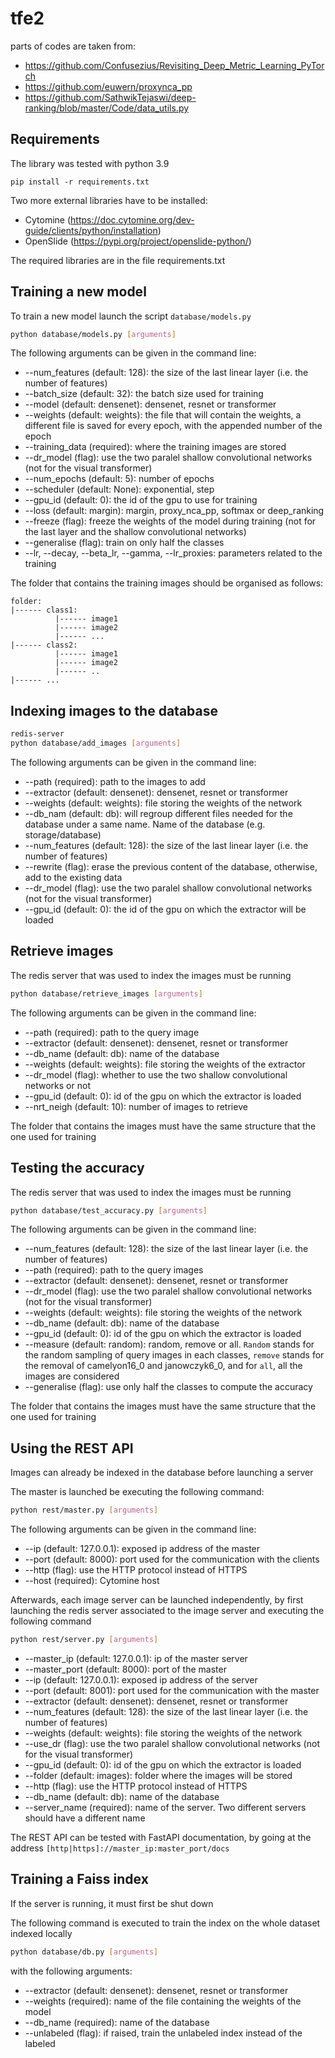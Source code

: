 # tfe2
parts of codes are taken from:
- https://github.com/Confusezius/Revisiting_Deep_Metric_Learning_PyTorch
- https://github.com/euwern/proxynca_pp
- https://github.com/SathwikTejaswi/deep-ranking/blob/master/Code/data_utils.py

## Requirements

The library was tested with python 3.9
```
pip install -r requirements.txt
```

Two more external libraries have to be installed:
- Cytomine (https://doc.cytomine.org/dev-guide/clients/python/installation)
- OpenSlide (https://pypi.org/project/openslide-python/)

The required libraries are in the file requirements.txt

## Training a new model
To train a new model launch the script `database/models.py`

```bash
python database/models.py [arguments]
```

The following arguments can be given in the command line:
- --num_features (default: 128): the size of the last linear layer (i.e. the number of features)
- --batch_size (default: 32): the batch size used for training
- --model (default: densenet): densenet, resnet or transformer
- --weights (default: weights): the file that will contain the weights, a different file is saved for every epoch, with the appended number of the epoch
- --training_data (required): where the training images are stored
- --dr_model (flag): use the two paralel shallow convolutional networks (not for the visual transformer)
- --num_epochs (default: 5): number of epochs
- --scheduler (default: None): exponential, step
- --gpu_id (default: 0): the id of the gpu to use for training
- --loss (default: margin): margin, proxy_nca_pp, softmax or deep_ranking
- --freeze (flag): freeze the weights of the model during training (not for the last layer and the shallow convolutional networks)
- --generalise (flag): train on only half the classes
- --lr, --decay, --beta_lr, --gamma, --lr_proxies: parameters related to the training

The folder that contains the training images should be organised as follows:
```
folder:
|------ class1:
          |------ image1
          |------ image2
          |------ ...
|------ class2:
          |------ image1
          |------ image2
          |------ ..
|------ ...
```

## Indexing images to the database
```bash
redis-server
python database/add_images [arguments]
```

The following arguments can be given in the command line:
- --path (required): path to the images to add
- --extractor (default: densenet): densenet, resnet or transformer
- --weights (default: weights): file storing the weights of the network
- --db_nam (default: db): will regroup different files needed for the database under a same name. Name of the database (e.g. storage/database)
- --num_features (default: 128): the size of the last linear layer (i.e. the number of features)
- --rewrite (flag): erase the previous content of the database, otherwise, add to the existing data
- --dr_model (flag): use the two paralel shallow convolutional networks (not for the visual transformer)
- --gpu_id (default: 0): the id of the gpu on which the extractor will be loaded

## Retrieve images
The redis server that was used to index the images must be running
```bash
python database/retrieve_images [arguments]
```

The following arguments can be given in the command line:
- --path (required): path to the query image
- --extractor (default: densenet): densenet, resnet or transformer
- --db_name (default: db): name of the database
- --weights (default: weights): file storing the weights of the extractor
- --dr_model (flag): whether to use the two shallow convolutional networks or not
- --gpu_id (default: 0): id of the gpu on which the extractor is loaded
- --nrt_neigh (default: 10): number of images to retrieve

The folder that contains the images must have the same structure that the one used for training

## Testing the accuracy
The redis server that was used to index the images must be running
```bash
python database/test_accuracy.py [arguments]
```

The following arguments can be given in the command line:
- --num_features (default: 128): the size of the last linear layer (i.e. the number of features)
- --path (required): path to the query images
- --extractor (default: densenet): densenet, resnet or transformer
- --dr_model (flag): use the two paralel shallow convolutional networks (not for the visual transformer)
- --weights (default: weights): file storing the weights of the network
- --db_name (default: db): name of the database
- --gpu_id (default: 0): id of the gpu on which the extractor is loaded
- --measure (default: random): random, remove or all. `Random` stands for the random sampling of query images in each classes, `remove` stands for the removal of camelyon16_0 and janowczyk6_0, and for `all`, all the images are considered
- --generalise (flag): use only half the classes to compute the accuracy

The folder that contains the images must have the same structure that the one used for training

## Using the REST API
Images can already be indexed in the database before launching a server

The master is launched be executing the following command:
```bash
python rest/master.py [arguments]
```

The following arguments can be given in the command line:
- --ip (default: 127.0.0.1): exposed ip address of the master
- --port (default: 8000): port used for the communication with the clients
- --http (flag): use the HTTP protocol instead of HTTPS
- --host (required): Cytomine host

Afterwards, each image server can be launched independently, by first launching the redis server associated to the image server and executing the following command
```bash
python rest/server.py [arguments]
```
- --master_ip (default: 127.0.0.1): ip of the master server
- --master_port (default: 8000): port of the master
- --ip (default: 127.0.0.1): exposed ip address of the server
- --port (default: 8001): port used for the communication with the master
- --extractor (default: densenet): densenet, resnet or transformer
- --num_features (default: 128): the size of the last linear layer (i.e. the number of features)
- --weights (default: weights): file storing the weights of the network
- --use_dr (flag): use the two paralel shallow convolutional networks (not for the visual transformer)
- --gpu_id (default: 0): id of the gpu on which the extractor is loaded
- --folder (default: images): folder where the images will be stored
- --http (flag): use the HTTP protocol instead of HTTPS
- --db_name (default: db): name of the database
- --server_name (required): name of the server. Two different servers should have a different name

The REST API can be tested with FastAPI documentation, by going at the address `[http|https]://master_ip:master_port/docs`

## Training a Faiss index
If the server is running, it must first be shut down

The following command is executed to train the index on the whole dataset indexed locally

```bash
python database/db.py [arguments]
```

with the following arguments:
- --extractor (default: densenet): densenet, resnet or transformer
- --weights (required): name of the file containing the weights of the model
- --db_name (required): name of the database
- --unlabeled (flag): if raised, train the unlabeled index instead of the labeled
